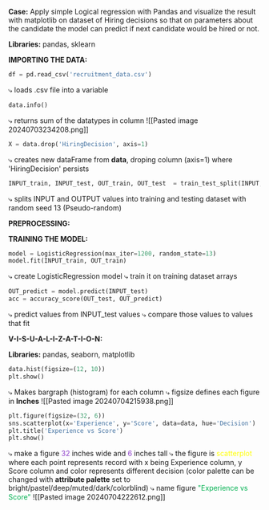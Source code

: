 **Case:** Apply simple Logical regression with Pandas and visualize the result with matplotlib on dataset of Hiring decisions so that on parameters about the candidate the model can predict if next candidate would be hired or not.

**Libraries:** pandas, sklearn

**IMPORTING THE DATA:**
```python
df = pd.read_csv('recruitment_data.csv')
```
⤷ loads .csv file into a variable

```python
data.info()
```
⤷ returns sum of the datatypes in column
![[Pasted image 20240703234208.png]]

```python
X = data.drop('HiringDecision', axis=1)
```
⤷ creates new dataFrame from **data**, droping column (axis=1) where 'HiringDecision' persists

```python
INPUT_train, INPUT_test, OUT_train, OUT_test  = train_test_split(INPUT, OUT, train_size=0.85, random_state=13)
```
⤷ splits INPUT and OUTPUT values into training and testing dataset with random seed 13 (Pseudo-random)

**PREPROCESSING:**



**TRAINING THE MODEL:**
```python
model = LogisticRegression(max_iter=1200, random_state=13)
model.fit(INPUT_train, OUT_train)
```
⤷ create LogisticRegression model 
⤷ train it on training dataset arrays

```python
OUT_predict = model.predict(INPUT_test)
acc = accuracy_score(OUT_test, OUT_predict)
```
⤷ predict values from INPUT_test values
⤷ compare those values to values that fit

**V-I-S-U-A-L-I-Z-A-T-I-O-N:**

**Libraries:** pandas, seaborn, matplotlib

```python
data.hist(figsize=(12, 10))
plt.show()
```
⤷ Makes bargraph (histogram) for each column 
⤷ figsize defines each figure in **Inches**
![[Pasted image 20240704215938.png]]

```python
plt.figure(figsize=(32, 6))
sns.scatterplot(x='Experience', y='Score', data=data, hue='Decision')
plt.title('Experience vs Score')
plt.show()
```
⤷ make a figure <span style="color:rgb(142, 63, 202)">32</span> inches wide and <span style="color:rgb(142, 63, 202)">6</span> inches tall
⤷ the figure is <span style="color:rgb(255, 255, 0)">scatterplot</span> where each point represents record with x being Experience column, y Score column and color represents different decision
(color palette can be changed with **attribute palette** set to bright/pastel/deep/muted/dark/colorblind)
⤷ name figure <span style="color:rgb(0, 176, 80)">"Experience vs Score"</span> 
![[Pasted image 20240704222612.png]]